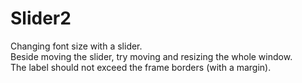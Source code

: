 # Slider2  
Changing font size with a slider.\
Beside moving the slider, try moving and resizing the whole window.\
The label should not exceed the frame borders (with a margin).
